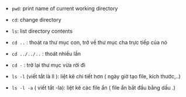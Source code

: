 - ```pwd```: print name of current working directory
- ```cd```: change directory
- ```ls```: list directory contents

- ```cd ..``` : thoát ra thư mục con, trở về thư mục cha trực tiếp của nó
- ```cd ../../..``` : thoát nhiều lần
- ```cd -``` : trở lại thư mục vừa rời đi

- ```ls -l``` (viết tắt là ll ): liệt kê chi tiết hơn ( ngày giờ tạo file, kích thước,..)
- ```ls -l -a``` ( viết tắt -la): liệt kê các file ẩn ( file ẩn bắt đầu bằng dấu .)
